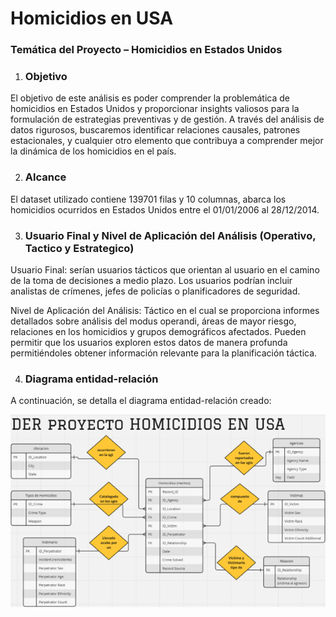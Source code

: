 # Homicidios en USA 

### Temática del Proyecto  – Homicidios en Estados Unidos

1.  ### Objetivo
El objetivo de este análisis es poder comprender la problemática de homicidios en Estados Unidos y proporcionar insights valiosos para la formulación de estrategias preventivas y de gestión. A través del análisis de datos rigurosos, buscaremos identificar relaciones causales, patrones estacionales, y cualquier otro elemento que contribuya a comprender mejor la dinámica de los homicidios en el país.

2.	### Alcance
El dataset utilizado contiene 139701 filas y 10 columnas, abarca los homicidios ocurridos en Estados Unidos entre el 01/01/2006 al 28/12/2014.

3.	### Usuario Final y Nivel de Aplicación del Análisis (Operativo, Tactico y Estrategico)
Usuario Final: serían usuarios tácticos que orientan al usuario en el camino de la toma de decisiones a medio plazo. Los usuarios podrían incluir analistas de crímenes, jefes de policías o planificadores de seguridad.

Nivel de Aplicación del Análisis: Táctico en el cual se proporciona informes detallados sobre análisis del modus operandi, áreas de mayor riesgo, relaciones en los homicidios y grupos demográficos afectados. Pueden permitir que los usuarios exploren estos datos de manera profunda permitiéndoles obtener información relevante para la planificación táctica.

4.	### Diagrama entidad-relación 
A continuación, se detalla el diagrama entidad-relación creado: 

![DER](/images/DER.png/)
